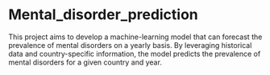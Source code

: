 # Mental_disorder_prediction
This project aims to develop a machine-learning model that can forecast the prevalence of mental disorders on a yearly basis. By leveraging historical data and country-specific information, the model predicts the prevalence of mental disorders for a given country and year.
